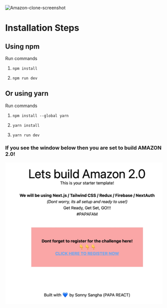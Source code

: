 ![Amazon-clone-screenshot](https://user-images.githubusercontent.com/85564603/131131403-e9b6d924-e190-49c4-bbb0-64e5b85b64b1.png)
# Installation Steps



## Using npm

Run commands

1) ```npm install```


2) ```npm run dev```


## Or using yarn

Run commands 

1) ```npm install --global yarn```

2) ```yarn install```

3) ```yarn run dev```


### If you see the window below then you are set to build AMAZON 2.0!

![Template Screenshot](TemplateScreenshot.jpg?raw=true "Template Screenshot")
